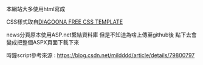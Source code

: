 本網站大多使用html寫成


CSS樣式取自[DIAGOONA FREE CSS TEMPLATE](https://www.free-css.com/free-css-templates/page269/diagoona)



news分頁原本使用ASP.net繫結資料庫 但是不知道為啥上傳至github後 點下去會變成把整個ASPX頁面下載下來

時鐘script參考來源 : 
https://blog.csdn.net/mildddd/article/details/79800797
